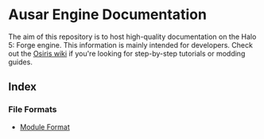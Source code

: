 # Ausar Engine Documentation

The aim of this repository is to host high-quality documentation on the Halo 5: Forge engine. This information is mainly intended for developers. Check out the [Osiris wiki](https://github.com/Wunkolo/Osiris/wiki) if you're looking for step-by-step tutorials or modding guides.

## Index

### File Formats

* [Module Format](FileFormats/Module.md)
